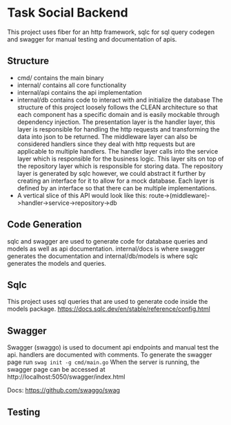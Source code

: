 # Task Social Backend
This project uses fiber for an http framework, sqlc for sql query codegen and swagger for manual testing and documentation of apis.

## Structure
- cmd/ contains the main binary
- internal/ contains all core functionality
- internal/api contains the api implementation
- internal/db contains code to interact with and initialize the database
The structure of this project loosely follows the CLEAN architecture so that each component has a specific domain and is easily mockable through dependency injection. The presentation layer is the handler layer, this layer is responsible for handling the http requests and transforming the data into json to be returned. The middleware layer can also be considered handlers since they deal with http requests but are applicable to multiple handlers. The handler layer calls into the service layer which is responsible for the business logic. This layer sits on top of the repository layer which is responsible for storing data. The repository layer is generated by sqlc however, we could abstract it further by creating an interface for it to allow for a mock database. Each layer is defined by an interface so that there can be multiple implementations.
- A vertical slice of this API would look like this: route->(middleware)->handler->service->repository->db

## Code Generation
sqlc and swagger are used to generate code for database queries and models as well as api documentation. internal/docs is where swagger generates the documentation and internal/db/models is where sqlc generates the models and queries.

## Sqlc
This project uses sql queries that are used to generate code inside the models package.
https://docs.sqlc.dev/en/stable/reference/config.html
## Swagger
Swagger (swaggo) is used to document api endpoints and manual test the api.
handlers are documented with comments. To generate the swagger page run ```swag init -g cmd/main.go```
When the server is running, the swagger page can be accessed at http://localhost:5050/swagger/index.html

Docs: https://github.com/swaggo/swag
## Testing
